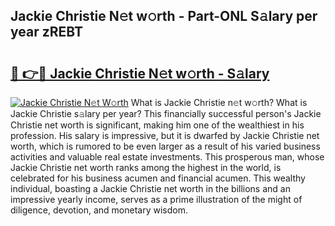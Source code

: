 ## Jackie Christie N𝚎t w𝚘rth - Part-ONL S𝚊lary per year zREBT

# <h2><a href="http://gc0qrsc.nevu.top/?p=Jackie+Christie">🔗 👉🔴 Jackie Christie N𝚎t w𝚘rth - S𝚊lary</a></h2>

[![Jackie Christie N𝚎t W𝚘rth](https://i.imgur.com/Oavwk0R.jpeg)](http://gc0qrsc.nevu.top/?p=Jackie+Christie)
What is Jackie Christie n𝚎t w𝚘rth? What is Jackie Christie s𝚊lary per year?
This financially successful person's Jackie Christie net worth is significant, making him one of the wealthiest in his profession. His salary is impressive, but it is dwarfed by Jackie Christie net worth, which is rumored to be even larger as a result of his varied business activities and valuable real estate investments. This prosperous man, whose Jackie Christie net worth ranks among the highest in the world, is celebrated for his business acumen and financial acumen. This wealthy individual, boasting a Jackie Christie net worth in the billions and an impressive yearly income, serves as a prime illustration of the might of diligence, devotion, and monetary wisdom.
